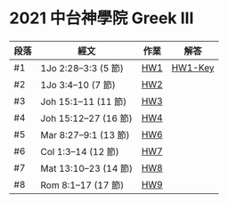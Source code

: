 # 2021 中台神學院 Greek III


### 
段落 | 經文 | 作業 |解答
------|--------|------|------
#1 | 1Jo 2:28–3:3 (5 節) | [HW1](HW1.md) | [HW1-Key](HW1-Key.md)
#2 | 1Jo 3:4–10 (7 節) |[HW2](HW2.md) |
#3 | Joh 15:1–11 (11 節) | [HW3](HW3.md) |
#4 | Joh 15:12–27 (16 節) | [HW4](HW4.md) |
#5 | Mar 8:27–9:1 (13 節) | [HW6](HW6.md) |
#6 | Col 1:3–14 (12 節) | [HW7](HW7.md) |
#7 | Mat 13:10–23 (14 節) | [HW8](HW8.md) |
#8 | Rom 8:1–17 (17 節) | [HW9](HW9.md) |

